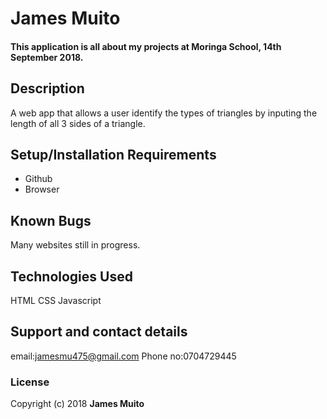 # James Muito
#### This application is all about my projects at Moringa School, 14th September 2018.
## Description
A web app that allows a user identify the types of triangles by inputing the length of all 3 sides of a triangle.
## Setup/Installation Requirements
* Github
* Browser
## Known Bugs
Many websites still in progress.
## Technologies Used
HTML
CSS
Javascript
## Support and contact details
email:jamesmu475@gmail.com
Phone no:0704729445
### License
 Copyright (c) 2018 **James Muito**
